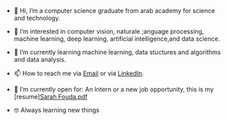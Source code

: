 - 👋 Hi, I’m a computer science graduate from arab academy for science and technology.
- 👀 I’m interested in computer vision, naturale ;anguage processing, machine learning, deep learning, artificial intelligence,and data science.
- 🌱 I’m currently learning machine learning, data stuctures and algorithms and data analysis.
- 📫 How to reach me via [Email](sfouda47@gmail.com) or via [LinkedIn](https://www.linkedin.com/in/sarahfouda).
- 🤔 I’m currently open for: An Intern or a new job opportunity, this is my [resume][Sarah Fouda.pdf](https://github.com/sarahfoudaa/sarahfoudaa/files/12418261/Sarah.Fouda.pdf)

- 🤓 Always learning new things


<!---
sarahfoudaa/sarahfoudaa is a ✨ special ✨ repository because its `README.md` (this file) appears on your GitHub profile.
You can click the Preview link to take a look at your changes.
--->

